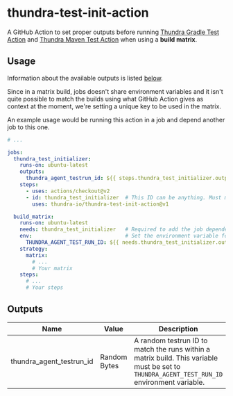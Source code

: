 # thundra-test-init-action

A GitHub Action to set proper outputs before running [Thundra Gradle Test Action](https://github.com/thundra-io/thundra-gradle-test-action) and [Thundra Maven Test Action](https://github.com/thundra-io/thundra-maven-test-action) when using a **build matrix**.

## Usage

Information about the available outputs is listed [below](#outputs).

Since in a matrix build, jobs doesn't share environment variables and it isn't quite possible to match the builds using what GitHub Action gives as context at the moment, we're setting a unique key to be used in the matrix.

An example usage would be running this action in a job and depend another job to this one.

```yaml
# ...

jobs:
  thundra_test_initializer:
    runs-on: ubuntu-latest
    outputs:
      thundra_agent_testrun_id: ${{ steps.thundra_test_initializer.outputs.thundra_agent_testrun_id }}
    steps:
      - uses: actions/checkout@v2
      - id: thundra_test_initializer  # This ID can be anything. Must match the path for the output variable
        uses: thundra-io/thundra-test-init-action@v1

  build_matrix:
    runs-on: ubuntu-latest
    needs: thundra_test_initializer   # Required to add the job dependency
    env:                              # Set the environment variable for all the steps
      THUNDRA_AGENT_TEST_RUN_ID: ${{ needs.thundra_test_initializer.outputs.thundra_agent_testrun_id }}
    strategy:
      matrix:
        # ...
        # Your matrix
    steps:
      # ...
      # Your steps
```

## Outputs

| Name                          | Value                 | Description
| ---                           | ---                   | ---
| thundra_agent_testrun_id      | Random Bytes          | A random testrun ID to match the runs within a matrix build. This variable must be set to `THUNDRA_AGENT_TEST_RUN_ID` environment variable.
